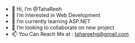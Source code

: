 - 👋 Hi, I’m @TahaReeh
- 👀 I’m interested in Web Development
- 🌱 I’m currently learning ASP.NET
- 💞️ I’m looking to collaborate on new project
- 📫 You Can Reach Me at : tahareehg@gmail.com

<!---
TahaReeh/TahaReeh is a ✨ special ✨ repository because its `README.md` (this file) appears on your GitHub profile.
You can click the Preview link to take a look at your changes.
--->
